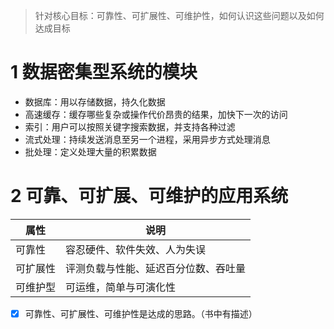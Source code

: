 > 针对核心目标：可靠性、可扩展性、可维护性，如何认识这些问题以及如何达成目标
# 1 数据密集型系统的模块
+ 数据库：用以存储数据，持久化数据
+ 高速缓存：缓存哪些复杂或操作代价昂贵的结果，加快下一次的访问
+ 索引：用户可以按照关键字搜索数据，并支持各种过滤
+ 流式处理：持续发送消息至另一个进程，采用异步方式处理消息
+ 批处理：定义处理大量的积累数据
# 2 可靠、可扩展、可维护的应用系统
| 属性     | 说明                                 |
| -------- | ------------------------------------ |
| 可靠性   | 容忍硬件、软件失效、人为失误         |
| 可扩展性 | 评测负载与性能、延迟百分位数、吞吐量 |
| 可维护型 | 可运维，简单与可演化性               |
- [x] 可靠性、可扩展性、可维护性是达成的思路。（书中有描述）